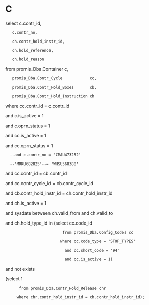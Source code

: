 # C

select c.contr_id,

       c.contr_no,

       ch.contr_hold_instr_id,

       ch.hold_reference,

       ch.hold_reason

  from promis_Dba.Container              c,

       promis_Dba.Contr_Cycle            cc,

       promis_Dba.Contr_Hold_Boxes       cb,

       promis_Dba.Contr_Hold_Instruction ch

where cc.contr_id = c.contr_id

   and c.is_active = 1

   and c.oprn_status = 1

   and cc.is_active = 1

   and cc.oprn_status = 1

      --and c.contr_no = 'CMAU473252'

      --'MRKU682825'--= 'WHSU568388'

   and cc.contr_id = cb.contr_id

   and cc.contr_cycle_id = cb.contr_cycle_id

   and cb.contr_hold_instr_id = ch.contr_hold_instr_id

   and ch.is_active = 1

   and sysdate between ch.valid_from and ch.valid_to

   and ch.hold_type_id in (select cc.code_id

                             from promis_Dba.Config_Codes cc

                            where cc.code_type = 'STOP_TYPES'

                              and cc.short_code = '94'

                              and cc.is_active = 1)

   and not exists

(select 1

          from promis_Dba.Contr_Hold_Release chr

         where chr.contr_hold_instr_id = ch.contr_hold_instr_id);
